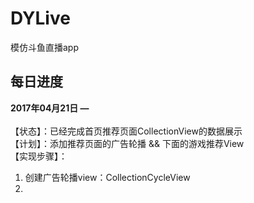 # DYLive
模仿斗鱼直播app


## 每日进度

**2017年04月21日 —** <br><br>
【状态】：已经完成首页推荐页面CollectionView的数据展示<br>
【计划】：添加推荐页面的广告轮播 && 下面的游戏推荐View<br>
【实现步骤】：
1. 创建广告轮播view：CollectionCycleView
2. 
